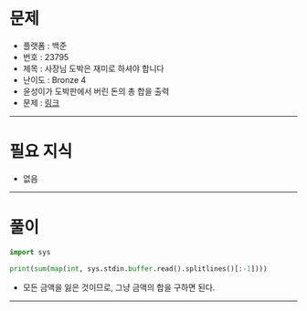 # 문제
- 플랫폼 : 백준
- 번호 : 23795
- 제목 : 사장님 도박은 재미로 하셔야 합니다
- 난이도 : Bronze 4
- 윤성이가 도박판에서 버린 돈의 총 합을 출력
- 문제 : <a href="https://www.acmicpc.net/problem/23795" target="_blank">링크</a>

---

# 필요 지식
- 없음

---

# 풀이
```python
import sys

print(sum(map(int, sys.stdin.buffer.read().splitlines()[:-1])))
```
- 모든 금액을 잃은 것이므로, 그냥 금액의 합을 구하면 된다.

---
